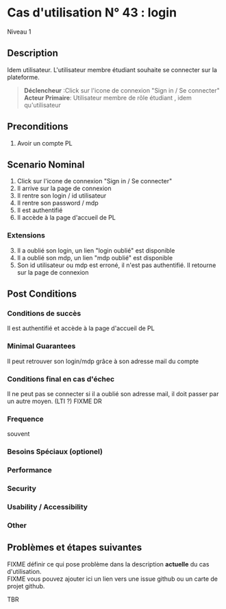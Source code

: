 
# Cas d'utilisation N° 43 :  login

Niveau 1

##	Description

Idem utilisateur. L'utilisateur membre étudiant souhaite se connecter sur la plateforme.
 
> **Déclencheur** :Click sur l'icone de connexion "Sign in / Se connecter"
> **Acteur Primaire**: Utilisateur membre de rôle étudiant , idem qu'utilisateur

 
## Preconditions

1. Avoir un compte PL


## Scenario Nominal

1.	Click sur l'icone de connexion "Sign in / Se connecter"  
2. Il arrive sur la page de connexion
3.	Il rentre son login / id utilisateur  
4.	Il rentre son password / mdp  
5. Il est authentifié
6.	Il accède à la page d'accueil de PL  

###	Extensions
3. Il a oublié son login, un lien "login oublié" est disponible
4. Il a oublié son mdp, un lien "mdp oublié" est disponible
5. Son id utilisateur ou mdp est erroné, il n'est pas authentifié. Il retourne sur la page de connexion


## Post Conditions
### Conditions de succès 
Il est authentifié et accède à la page d'accueil de PL

### Minimal Guarantees
Il peut retrouver son login/mdp grâce à son adresse mail du compte

### Conditions final en cas d'échec
Il ne peut pas se connecter si il a oublié son adresse mail, il doit passer par un autre moyen. (LTI ?) FIXME DR

### Frequence
souvent 
### Besoins Spéciaux (optionel)  
### Performance  
###	Security  
###	Usability / Accessibility  
###	Other  

##	Problèmes et étapes suivantes  

FIXME définir ce qui pose problème dans la description **actuelle** du cas d'utilisation.  
FIXME vous pouvez ajouter ici un lien vers une issue github ou un carte de projet github.

TBR
